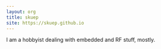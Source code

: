 ```yaml
---
layout: org
title: skuep
site: https://skuep.github.io
---
```

I am a hobbyist dealing with embedded and RF stuff, mostly.

